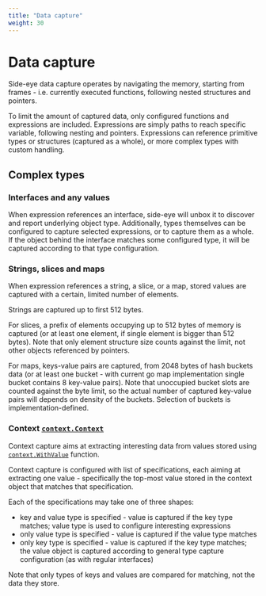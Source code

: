 ```yaml
---
title: "Data capture"
weight: 30
---
```


# Data capture

Side-eye data capture operates by navigating the memory, starting from frames -
i.e. currently executed functions, following nested structures and pointers.

To limit the amount of captured data, only configured functions and expressions
are included. Expressions are simply paths to reach specific variable, following
nesting and pointers. Expressions can reference primitive types or structures
(captured as a whole), or more complex types with custom handling.

## Complex types

### Interfaces and any values

When expression references an interface, side-eye will unbox it to discover and
report underlying object type. Additionally, types themselves can be configured
to capture selected expressions, or to capture them as a whole. If the object
behind the interface matches some configured type, it will be captured according
to that type configuration.

### Strings, slices and maps

When expression references a string, a slice, or a map, stored values are captured
with a certain, limited number of elements.

Strings are captured up to first 512 bytes.

For slices, a prefix of elements occupying up to 512 bytes of memory is captured
(or at least one element, if single element is bigger than 512 bytes). Note that
only element structure size counts against the limit, not other objects referenced
by pointers.

For maps, keys-value pairs are captured, from 2048 bytes of hash buckets data
(or at least one bucket - with current go map implementation single bucket contains
8 key-value pairs). Note that unoccupied bucket slots are counted against
the byte limit, so the actual number of captured key-value pairs will depends on
density of the buckets. Selection of buckets is implementation-defined.

### Context [`context.Context`](https://pkg.go.dev/context)

Context capture aims at extracting interesting data from values stored using
[`context.WithValue`](https://pkg.go.dev/context#WithValue) function.

Context capture is configured with list of specifications, each aiming at
extracting one value - specifically the top-most value stored in the context object
that matches that specification.

Each of the specifications may take one of three shapes:

- key and value type is specified - value is captured if the key type matches;
  value type is used to configure interesting expressions
- only value type is specified - value is captured if the value type matches
- only key type is specified - value is captured if the key type matches;
  the value object is captured according to general type capture configuration
  (as with regular interfaces)

Note that only types of keys and values are compared for matching, not the data
they store.
